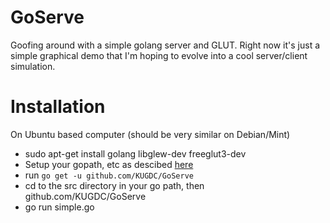 GoServe
=======

Goofing around with a simple golang server and GLUT. Right now it's just a
simple graphical demo that I'm hoping to evolve into a cool server/client
simulation.

Installation
============

On Ubuntu based computer (should be very similar on Debian/Mint)

+ sudo apt-get install golang libglew-dev freeglut3-dev
+ Setup your gopath, etc as descibed [here](http://golang.org/doc/code.html)
+ run `go get -u github.com/KUGDC/GoServe`
+ cd to the src directory in your go path, then github.com/KUGDC/GoServe
+ go run simple.go

